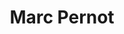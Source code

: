 ---
title: Marc Pernot
link: http://marcpernot.net/
description: Marc Pernot est pasteur dans la paroisse de Cologny-Vandœuvres-Choulex (Genève). Les prédications sont disponibles en texte, en audio et en vidéo.
tags: Genève, audio, vidéo
---